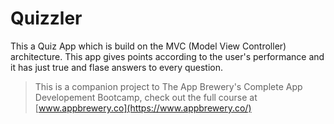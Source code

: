 
#  Quizzler

This a Quiz App which is build on the MVC (Model View Controller) architecture. This app gives points according to the user's performance and it has just true and flase answers to every question. 


>This is a companion project to The App Brewery's Complete App Developement Bootcamp, check out the full course at [www.appbrewery.co](https://www.appbrewery.co/)


